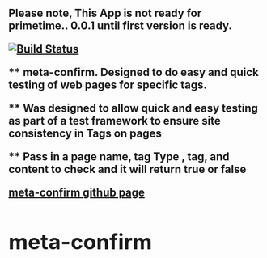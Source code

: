 
<h2> Please note, This App is not ready for primetime.. 0.0.1 until first version is ready.


[![Build Status](https://travis-ci.org/CasparComputer/meta-confirm.svg)](https://travis-ci.org/CasparComputer/meta-confirm.svg)

** meta-confirm.  Designed to do easy and quick testing of web pages for specific tags.

** Was designed to allow quick and easy testing as part of a test framework to ensure site consistency in Tags on pages

** Pass in a page name, tag Type , tag, and content to check and it will return <b>true or <b>false



[meta-confirm github page](http://casparcomputer.github.io/meta-confirm/)


# meta-confirm
